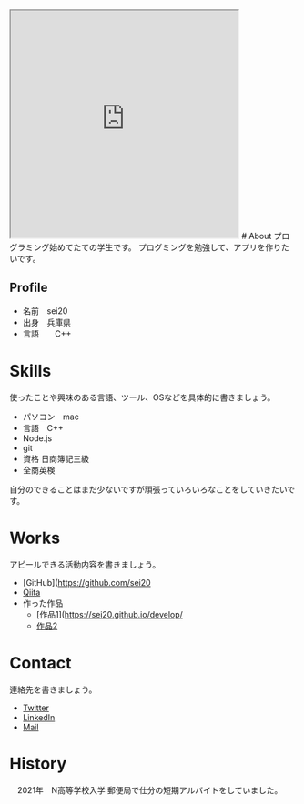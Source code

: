 
<iframe src="https://openprocessing.org/sketch/1518852/embed/" width="400" height="400"></iframe>
# <a name="header-1-8f7f4c1ce7a4f933663d10543562b096"></a> About
プログラミング始めてたての学生です。
プログミングを勉強して、アプリを作りたいです。

## <a name="header-2-cce99c598cfdb9773ab041d54c3d973a"></a> Profile
- 名前　sei20
- 出身　兵庫県
- 言語　　C++
# <a name="header-1-aa79c5d1cbe3d96218a92481bcfaa39c"></a> Skills
使ったことや興味のある言語、ツール、OSなどを具体的に書きましょう。
- パソコン　mac
- 言語　C++
- Node.js
- git
- 資格 日商簿記三級
- 全商英検

 自分のできることはまだ少ないですが頑張っていろいろなことをしていきたいです。

# <a name="header-1-7b8af977b90a67e053ff2667a26828fe"></a> Works
アピールできる活動内容を書きましょう。
- [GitHub](https://github.com/sei20
- [Qiita](QiitaのURL)
- 作った作品
  - [作品1](https://sei20.github.io/develop/
  - [作品2](作品2のURL)

# <a name="header-1-bbaff12800505b22a853e8b7f4eb6a22"></a> Contact
連絡先を書きましょう。
- [Twitter](TwitterプロフィールのURL)
- [LinkedIn](LinkedInプロフィールのURL)
- [Mail](mailto:メールアドレス)

# <a name="header-1-16d2b386b2034b9488996466aaae0b57"></a> History
　2021年　N高等学校入学
 郵便局で仕分の短期アルバイトをしていました。

